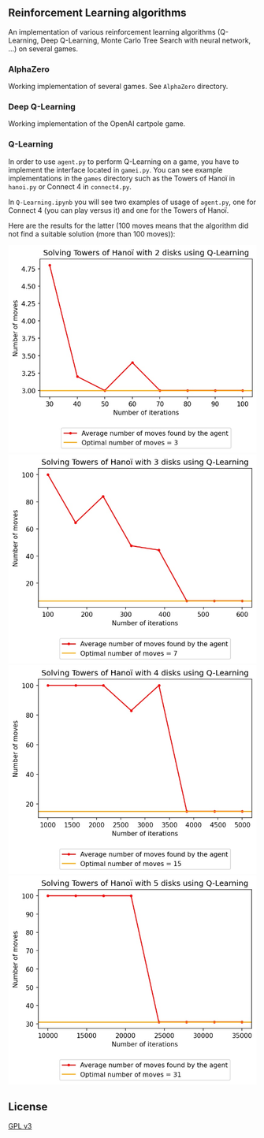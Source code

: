 ## Reinforcement Learning algorithms
An implementation of various reinforcement learning algorithms (Q-Learning, Deep Q-Learning, Monte Carlo Tree Search with neural network, ...) on several games.

### AlphaZero
Working implementation of several games. See `AlphaZero` directory.

### Deep Q-Learning
Working implementation of the OpenAI cartpole game.

### Q-Learning
In order to use `agent.py` to perform Q-Learning on a game, you have to implement the interface located in `gamei.py`.
You can see example implementations in the `games` directory such as the Towers of Hanoï in `hanoi.py` or Connect 4 in `connect4.py`.

In `Q-Learning.ipynb` you will see two examples of usage of `agent.py`, one for Connect 4 (you can play versus it) and one
for the Towers of Hanoï.

Here are the results for the latter (100 moves means that the algorithm did not find a suitable solution (more than 100 moves)):

![](Q-Learning/img/2_disks.jpg)
![](Q-Learning/img/3_disks.jpg)
![](Q-Learning/img/4_disks.jpg)
![](Q-Learning/img/5_disks.jpg)

## License
[GPL v3](https://choosealicense.com/licenses/gpl-3.0/)
